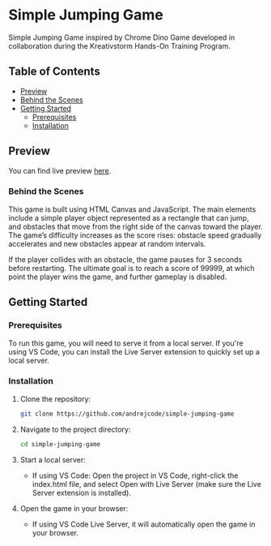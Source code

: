 # Simple Jumping Game

Simple Jumping Game inspired by Chrome Dino Game developed in collaboration during the Kreativstorm Hands-On Training Program.

## Table of Contents

- [Preview](#preview)
- [Behind the Scenes](#behind-the-scenes)
- [Getting Started](#getting-started)
  - [Prerequisites](#prerequisites)
  - [Installation](#installation)

## Preview

You can find live preview [here](https://andrejcode.github.io/simple-jumping-game).

### Behind the Scenes

This game is built using HTML Canvas and JavaScript. The main elements include a simple player object represented as a rectangle that can jump, and obstacles that move from the right side of the canvas toward the player. The game’s difficulty increases as the score rises: obstacle speed gradually accelerates and new obstacles appear at random intervals.

If the player collides with an obstacle, the game pauses for 3 seconds before restarting. The ultimate goal is to reach a score of 99999, at which point the player wins the game, and further gameplay is disabled.

## Getting Started

### Prerequisites

To run this game, you will need to serve it from a local server. If you're using VS Code, you can install the Live Server extension to quickly set up a local server.

### Installation

1. Clone the repository:

   ```bash
   git clone https://github.com/andrejcode/simple-jumping-game
   ```

2. Navigate to the project directory:

   ```bash
   cd simple-jumping-game
   ```

3. Start a local server:

   - If using VS Code: Open the project in VS Code, right-click the index.html file, and select Open with Live Server (make sure the Live Server extension is installed).

4. Open the game in your browser:
   - If using VS Code Live Server, it will automatically open the game in your browser.
